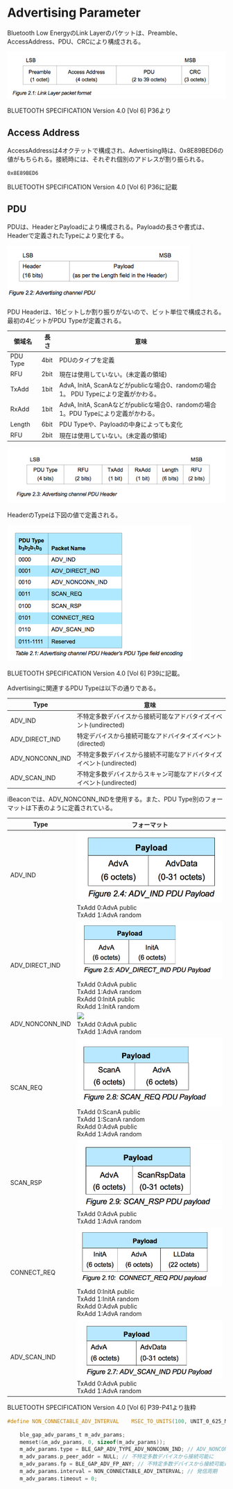 # Advertising Parameter

Bluetooth Low EnergyのLink Layerのパケットは、Preamble、AccessAddress、PDU、CRCにより構成される。

![](./img/param_001.png)

BLUETOOTH SPECIFICATION Version 4.0 [Vol 6] P36より

## Access Address

AccessAddressは4オクテットで構成され、Advertising時は、0x8E89BED6の値がもちられる。接続時には、それぞれ個別のアドレスが割り振られる。

    0x8E89BED6

BLUETOOTH SPECIFICATION Version 4.0 [Vol 6] P36に記載

## PDU

PDUは、HeaderとPayloadにより構成される。Payloadの長さや書式は、Headerで定義されたTypeにより変化する。

![](./img/param_002.png)

PDU Headerは、16ビットしか割り振りがないので、ビット単位で構成される。最初の4ビットがPDU Typeが定義される。

| 領域名 | 長さ | 意味 |
| -- | -- | -- |
| PDU Type | 4bit | PDUのタイプを定義 |
| RFU | 2bit | 現在は使用していない。(未定義の領域)|
| TxAdd |1bit| AdvA, InitA, ScanAなどがpublicな場合0、randomの場合1。 PDU Typeにより定義がかわる。|
| RxAdd | 1bit | AdvA, InitA, ScanAなどがpublicな場合0、randomの場合1。PDU Typeにより定義がかわる。|
| Length | 6bit | PDU Typeや、Payloadの中身によっても変化 |
| RFU | 2bit | 現在は使用していない。(未定義の領域)|




![](./img/param_004.png)

HeaderのTypeは下図の値で定義される。

![](./img/param_003.png)

BLUETOOTH SPECIFICATION Version 4.0 [Vol 6] P39に記載。

Advertisingに関連するPDU Typeは以下の通りである。

| Type | 意味 |
| -- | -- |
| ADV_IND | 不特定多数デバイスから接続可能なアドバタイズイベント(undirected) |
| ADV_DIRECT_IND | 特定デバイスから接続可能なアドバイタイズイベント(directed)|
| ADV_NONCONN_IND |  不特定多数デバイスから接続不可能なアドバイタイズイベント(undirected)|
| ADV_SCAN_IND | 不特定多数デバイスからスキャン可能なアドバタイズイベント(undirected) |

iBeaconでは、ADV_NONCONN_INDを使用する。また、PDU Type別のフォーマットは下表のように定義されている。

| Type | フォーマット |
| -- | -- |
| ADV_IND | ![](./img/param_005.png) <br>TxAdd 0:AdvA public<br>TxAdd 1:AdvA random  |
| ADV_DIRECT_IND | ![](./img/param_006.png)<br>TxAdd 0:AdvA public<br>TxAdd 1:AdvA random<br>RxAdd 0:InitA public<br>RxAdd 1:InitA random |
| ADV_NONCONN_IND |  ![](./img/param_007.png)<br>TxAdd 0:AdvA public<br>TxAdd 1:AdvA random|
| SCAN_REQ | ![](./img/param_009.png) <br>TxAdd 0:ScanA public<br>TxAdd 1:ScanA random<br>RxAdd 0:AdvA public<br>RxAdd 1:AdvA random|
| SCAN_RSP | ![](./img/param_010.png) <br>TxAdd 0:AdvA public<br>TxAdd 1:AdvA random|
| CONNECT_REQ | ![](./img/param_011.png) <br>TxAdd 0:InitA public<br>TxAdd 1:InitA random<br>RxAdd 0:AdvA public<br>RxAdd 1:AdvA random|
| ADV_SCAN_IND | ![](./img/param_008.png) <br>TxAdd 0:AdvA public<br>TxAdd 1:AdvA random|


BLUETOOTH SPECIFICATION Version 4.0 [Vol 6] P39-P41より抜粋

```c
#define NON_CONNECTABLE_ADV_INTERVAL    MSEC_TO_UNITS(100, UNIT_0_625_MS) /**< The advertising interval for non-connectable advertisement (100 ms). This value can vary between 100ms to 10.24s). */
```

```c
	ble_gap_adv_params_t m_adv_params;  
	memset(&m_adv_params, 0, sizeof(m_adv_params));
	m_adv_params.type = BLE_GAP_ADV_TYPE_ADV_NONCONN_IND; // ADV_NONCONN_IND
	m_adv_params.p_peer_addr = NULL; // 不特定多数デバイスから接続可能に
	m_adv_params.fp = BLE_GAP_ADV_FP_ANY; // 不特定多数デバイスから接続可能に
	m_adv_params.interval = NON_CONNECTABLE_ADV_INTERVAL; // 発信周期
	m_adv_params.timeout = 0;

```
